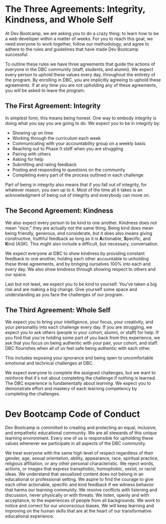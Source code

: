 # The Three Agreements: Integrity, Kindness, and Whole Self

At Dev Bootcamp, we are asking you to do a crazy thing: to learn how to be a web developer within a matter of weeks.  For you to reach this goal, we need everyone to work together, follow our methodology, and agree to adhere to the rules and guidelines that have made Dev Bootcamp successful.

To outline these rules we have three agreements that guide the actions of everyone in the DBC community (staff, students, and alumni). We expect every person to uphold these values every day, throughout the entirety of the program. By enrolling in DBC, you are implicitly agreeing to uphold these agreements. If at any time you are not upholding any of these agreements, you will be asked to leave the program.


## The First Agreement: Integrity
In simplest form, this means being honest. One way to embody integrity is doing what you say you are going to do. We expect you to be in integrity by:
- Showing up on time
- Working through the curriculum each week
- Communicating with your accountability group on a weekly basis
- Reaching out to Phase 0 staff when you are struggling
- Pairing with others
- Asking for help
- Submitting and rating feedback
- Posting and responding to questions on the community
- Completing every part of the process outlined in each challenge

Part of being in integrity also means that if you fall out of integrity, for whatever reason, you own up to it.  Most of the time all it takes is an acknowledgment of being out of integrity and everybody can move on.

## The Second Agreement: Kindness
We also expect every person to be kind to one another. Kindness does not mean "nice;" they are actually not the same thing. Being kind does mean being friendly, generous, and considerate, but it does also means giving constructive, truthful feedback as long as it is <strong>A</strong>ctionable, <strong>S</strong>pecific, and <strong>K</strong>ind (ASK). This might also include a difficult, but necessary, conversation.

We expect everyone at DBC to show kindness by providing constant feedback to one another, holding each other accountable to unholding these three agreements, and by bringing ourselves 100% into each and every day. We also show kindness through showing respect to others and our space.

Last but not least, we expect you to be kind to yourself.  You've taken a big risk and are making a big change.  Give yourself some space and understanding as you face the challenges of our program.

## The Third Agreement: Whole Self

We expect you to bring your intelligence, your focus, your creativity, and your personality into each challenge every day. If you are struggling, we expect you to ask others (people in your cohort, alumni, or staff) for help. If you find that you're holding some part of you back from this experience, we ask that you focus on being authentic with your pair, your cohort, and staff. DBC flourishes when all of us feel safe being authentic with each other.

This includes exposing your ignorance and being open to uncomfortable emotional and technical challenges at DBC.

We expect everyone to complete the assigned challenges, but we want to reinforce that it's not about completing the challenge if nothing is learned. The DBC experience is fundamentally about *learning*. We expect you to demonstrate effort and mastery of each learning competency by completing the challenges.

# Dev Bootcamp Code of Conduct

Dev Bootcamp is committed to creating and protecting an equal, inclusive, and empathetic educational community. We are all stewards of this unique learning environment.  Every one of us is responsible for upholding these values whenever we participate in all aspects of the DBC community.

We treat everyone with the same high level of respect regardless of their gender, age, sexual orientation, ability, appearance, race, spiritual practice, religious affiliation, or any other personal characteristic. We reject words, actions, or images that express transphobic, homophobic, sexist, or racist ideas. We understand that sexualized content does not belong in an educational or professional setting. We aspire to find the courage to give each other actionable, specific and kind feedback if we witness behavior that harms our learning community. We resolve conflicts with listening and discussion, never physically or with threats. We listen, openly and with acceptance, to the experiences of people from all backgrounds. We work to notice and correct for our unconscious biases. We will keep learning and improving on the human skills that are at the heart of our transformative educational experience.